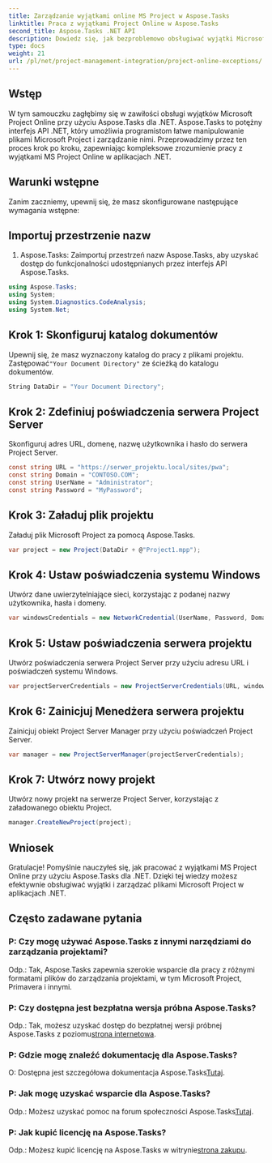 ```yaml
---
title: Zarządzanie wyjątkami online MS Project w Aspose.Tasks
linktitle: Praca z wyjątkami Project Online w Aspose.Tasks
second_title: Aspose.Tasks .NET API
description: Dowiedz się, jak bezproblemowo obsługiwać wyjątki Microsoft Project Online za pomocą Aspose.Tasks dla .NET. Samouczek krok po kroku dotyczący skutecznego zarządzania projektami.
type: docs
weight: 21
url: /pl/net/project-management-integration/project-online-exceptions/
---
```

## Wstęp
W tym samouczku zagłębimy się w zawiłości obsługi wyjątków Microsoft Project Online przy użyciu Aspose.Tasks dla .NET. Aspose.Tasks to potężny interfejs API .NET, który umożliwia programistom łatwe manipulowanie plikami Microsoft Project i zarządzanie nimi. Przeprowadzimy przez ten proces krok po kroku, zapewniając kompleksowe zrozumienie pracy z wyjątkami MS Project Online w aplikacjach .NET.
## Warunki wstępne
Zanim zaczniemy, upewnij się, że masz skonfigurowane następujące wymagania wstępne:

## Importuj przestrzenie nazw
1. Aspose.Tasks: Zaimportuj przestrzeń nazw Aspose.Tasks, aby uzyskać dostęp do funkcjonalności udostępnianych przez interfejs API Aspose.Tasks.
```csharp
using Aspose.Tasks;
using System;
using System.Diagnostics.CodeAnalysis;
using System.Net;

```

## Krok 1: Skonfiguruj katalog dokumentów
 Upewnij się, że masz wyznaczony katalog do pracy z plikami projektu. Zastępować`"Your Document Directory"` ze ścieżką do katalogu dokumentów.
```csharp
String DataDir = "Your Document Directory";
```
## Krok 2: Zdefiniuj poświadczenia serwera Project Server
Skonfiguruj adres URL, domenę, nazwę użytkownika i hasło do serwera Project Server.
```csharp
const string URL = "https://serwer_projektu.local/sites/pwa";
const string Domain = "CONTOSO.COM";
const string UserName = "Administrator";
const string Password = "MyPassword";
```
## Krok 3: Załaduj plik projektu
Załaduj plik Microsoft Project za pomocą Aspose.Tasks.
```csharp
var project = new Project(DataDir + @"Project1.mpp");
```
## Krok 4: Ustaw poświadczenia systemu Windows
Utwórz dane uwierzytelniające sieci, korzystając z podanej nazwy użytkownika, hasła i domeny.
```csharp
var windowsCredentials = new NetworkCredential(UserName, Password, Domain);
```
## Krok 5: Ustaw poświadczenia serwera projektu
Utwórz poświadczenia serwera Project Server przy użyciu adresu URL i poświadczeń systemu Windows.
```csharp
var projectServerCredentials = new ProjectServerCredentials(URL, windowsCredentials);
```
## Krok 6: Zainicjuj Menedżera serwera projektu
Zainicjuj obiekt Project Server Manager przy użyciu poświadczeń Project Server.
```csharp
var manager = new ProjectServerManager(projectServerCredentials);
```
## Krok 7: Utwórz nowy projekt
Utwórz nowy projekt na serwerze Project Server, korzystając z załadowanego obiektu Project.
```csharp
manager.CreateNewProject(project);
```

## Wniosek
Gratulacje! Pomyślnie nauczyłeś się, jak pracować z wyjątkami MS Project Online przy użyciu Aspose.Tasks dla .NET. Dzięki tej wiedzy możesz efektywnie obsługiwać wyjątki i zarządzać plikami Microsoft Project w aplikacjach .NET.
## Często zadawane pytania
### P: Czy mogę używać Aspose.Tasks z innymi narzędziami do zarządzania projektami?
Odp.: Tak, Aspose.Tasks zapewnia szerokie wsparcie dla pracy z różnymi formatami plików do zarządzania projektami, w tym Microsoft Project, Primavera i innymi.
### P: Czy dostępna jest bezpłatna wersja próbna Aspose.Tasks?
 Odp.: Tak, możesz uzyskać dostęp do bezpłatnej wersji próbnej Aspose.Tasks z poziomu[strona internetowa](https://releases.aspose.com/).
### P: Gdzie mogę znaleźć dokumentację dla Aspose.Tasks?
 O: Dostępna jest szczegółowa dokumentacja Aspose.Tasks[Tutaj](https://reference.aspose.com/tasks/net/).
### P: Jak mogę uzyskać wsparcie dla Aspose.Tasks?
Odp.: Możesz uzyskać pomoc na forum społeczności Aspose.Tasks[Tutaj](https://forum.aspose.com/c/tasks/15).
### P: Jak kupić licencję na Aspose.Tasks?
 Odp.: Możesz kupić licencję na Aspose.Tasks w witrynie[strona zakupu](https://purchase.aspose.com/buy).